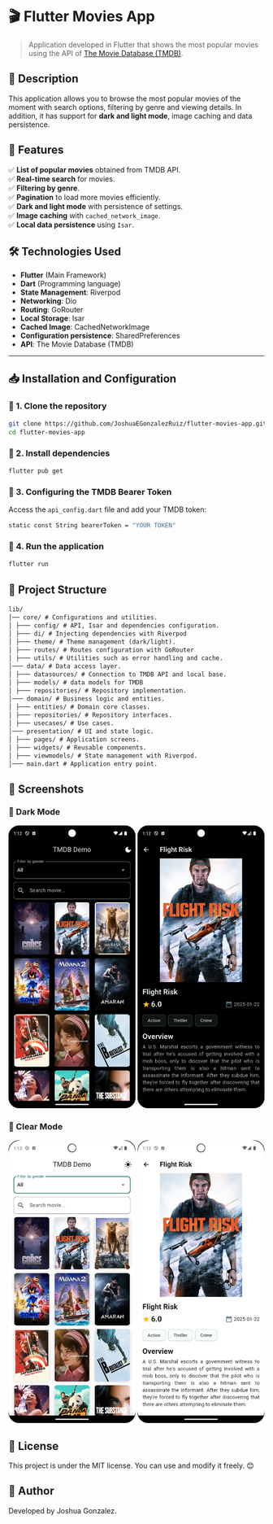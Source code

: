 # 🎬 Flutter Movies App

> Application developed in Flutter that shows the most popular movies using the API of [The Movie Database (TMDB)](https://www.themoviedb.org/).

## 📌 Description
This application allows you to browse the most popular movies of the moment with search options, filtering by genre and viewing details. In addition, it has support for **dark and light mode**, image caching and data persistence.

## 🚀 Features
✅ **List of popular movies** obtained from TMDB API.  
✅ **Real-time search** for movies.  
✅ **Filtering by genre**.  
✅ **Pagination** to load more movies efficiently.  
✅ **Dark and light mode** with persistence of settings.  
✅ **Image caching** with `cached_network_image`.  
✅ **Local data persistence** using `Isar`.

## 🛠️ Technologies Used
- **Flutter** (Main Framework)
- **Dart** (Programming language)
- **State Management**: Riverpod
- **Networking**: Dio
- **Routing**: GoRouter
- **Local Storage**: Isar
- **Cached Image**: CachedNetworkImage
- **Configuration persistence**: SharedPreferences
- **API**: The Movie Database (TMDB)

---

## 📥 Installation and Configuration

### 🔹 1. Clone the repository
```sh
git clone https://github.com/JoshuaEGonzalezRuiz/flutter-movies-app.git
cd flutter-movies-app
```

### 🔹 2. Install dependencies
```sh
flutter pub get
```

### 🔹 3. Configuring the TMDB Bearer Token
Access the `api_config.dart` file and add your TMDB token:
```sh
static const String bearerToken = "YOUR TOKEN"
```

### 🔹 4. Run the application
```sh
flutter run
```

## 📂 Project Structure

```
lib/
│── core/ # Configurations and utilities.
│ ├─── config/ # API, Isar and dependencies configuration.
│ ├─── di/ # Injecting dependencies with Riverpod
│ ├─── theme/ # Theme management (dark/light).
│ ├─── routes/ # Routes configuration with GoRouter
│ ├─── utils/ # Utilities such as error handling and cache.
│─── data/ # Data access layer.
│ ├─── datasources/ # Connection to TMDB API and local base.
│ ├─── models/ # data models for TMDB
│ ├─── repositories/ # Repository implementation.
│─── domain/ # Business logic and entities.
│ ├─── entities/ # Domain core classes.
│ ├─── repositories/ # Repository interfaces.
│ ├─── usecases/ # Use cases.
│─── presentation/ # UI and state logic.
│ ├─── pages/ # Application screens.
│ ├─── widgets/ # Reusable components.
│ ├─── viewmodels/ # State management with Riverpod.
│─── main.dart # Application entry point.
```

## 🎥 Screenshots
### 📌 Dark Mode
<img src="screenshots/home_android.png" width="250px" alt="home_android">
<img src="screenshots/detail_android.png" width="250px" alt="detail_android">

### 📌 Clear Mode
<img src="screenshots/home_light_android.png" width="250px" alt="home_light_android">
<img src="screenshots/detail_light_android.png" width="250px" alt="detail_light_android">

## 📜 License

This project is under the MIT license. You can use and modify it freely. 😊

## 📌 Author

Developed by Joshua Gonzalez.